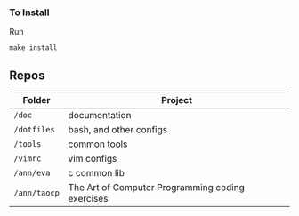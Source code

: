 ### To Install

Run
```
make install
```

## Repos

| Folder           |  Project                   |
| -----------      | ---------------            |
| `/doc`           |  documentation             |
| `/dotfiles`      |  bash, and other configs   |
| `/tools`         |  common tools              |
| `/vimrc`         |  vim configs               |
| `/ann/eva`       |  c common lib              |
| `/ann/taocp`     |  The Art of Computer Programming coding exercises              |
